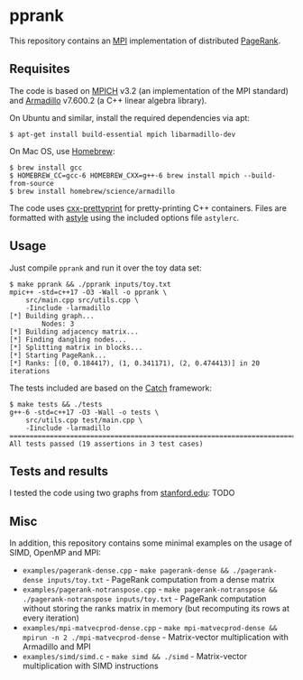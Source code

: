 # pprank
This repository contains an [MPI](https://en.wikipedia.org/wiki/Message_Passing_Interface) implementation of distributed [PageRank](https://en.wikipedia.org/wiki/PageRank).


## Requisites
The code is based on [MPICH](https://www.mpich.org/) v3.2 (an implementation of the MPI standard) and [Armadillo](http://arma.sourceforge.net/) v7.600.2 (a C++ linear algebra library).

On Ubuntu and similar, install the required dependencies via apt:
```
$ apt-get install build-essential mpich libarmadillo-dev
```

On Mac OS, use [Homebrew](http://brew.sh/):
```
$ brew install gcc
$ HOMEBREW_CC=gcc-6 HOMEBREW_CXX=g++-6 brew install mpich --build-from-source
$ brew install homebrew/science/armadillo
```

The code uses [cxx-prettyprint](https://louisdx.github.io/cxx-prettyprint/) for pretty-printing C++ containers. Files are formatted with [astyle](http://astyle.sourceforge.net/) using the included options file `astylerc`.


## Usage
Just compile `pprank` and run it over the toy data set:
```
$ make pprank && ./pprank inputs/toy.txt
mpic++ -std=c++17 -O3 -Wall -o pprank \
    src/main.cpp src/utils.cpp \
    -Iinclude -larmadillo
[*] Building graph...
        Nodes: 3
[*] Building adjacency matrix...
[*] Finding dangling nodes...
[*] Splitting matrix in blocks...
[*] Starting PageRank...
[*] Ranks: [(0, 0.184417), (1, 0.341171), (2, 0.474413)] in 20 iterations
```

The tests included are based on the [Catch](https://github.com/philsquared/Catch) framework:
```
$ make tests && ./tests
g++-6 -std=c++17 -O3 -Wall -o tests \
    src/utils.cpp test/main.cpp \
    -Iinclude -larmadillo
===============================================================================
All tests passed (19 assertions in 3 test cases)

```


## Tests and results
I tested the code using two graphs from [stanford.edu](http://snap.stanford.edu/data/#web):
TODO


## Misc
In addition, this repository contains some minimal examples on the usage of SIMD, OpenMP and MPI:

- `examples/pagerank-dense.cpp` - `make pagerank-dense && ./pagerank-dense inputs/toy.txt` - PageRank computation from a dense matrix
- `examples/pagerank-notranspose.cpp` - `make pagerank-notranspose && ./pagerank-notranspose inputs/toy.txt` - PageRank computation without storing the ranks matrix in memory (but recomputing its rows at every iteration)
- `examples/mpi-matvecprod-dense.cpp` - `make mpi-matvecprod-dense && mpirun -n 2 ./mpi-matvecprod-dense` - Matrix-vector multiplication with Armadillo and MPI
- `examples/simd/simd.c` - `make simd && ./simd` - Matrix-vector multiplication with SIMD instructions

